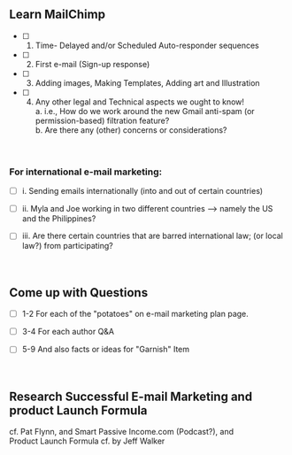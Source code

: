 ## Learn MailChimp
- [ ] 1. Time- Delayed and/or Scheduled Auto-responder sequences
- [ ] 2. First e-mail (Sign-up response)
- [ ] 3. Adding images, Making Templates, Adding art and Illustration
- [ ] 4. Any other legal and Technical aspects we ought to know! <br>
    a. i.e., How do we work around the new Gmail anti-spam (or permission-based) filtration feature?<br>
    b. Are there any (other) concerns or considerations?<br>
<br><br>

### For international e-mail marketing:
- [ ]  i. Sending emails internationally (into and out of certain countries)<br>
- [ ]  ii. Myla and Joe working in two different countries --> namely the US and the Philippines?<br>
- [ ]  iii. Are there certain countries that are barred international law; (or local law?) from participating?<br>
<br><br>


## Come up with Questions
- [ ] 1-2 For each of the "potatoes" on e-mail marketing plan page.<br>
- [ ] 3-4 For each author Q&A<br>
- [ ] 5-9 And also facts or ideas for "Garnish" Item<br>
<br><br>


## Research Successful E-mail Marketing and product Launch Formula
cf. Pat Flynn, and Smart Passive Income.com (Podcast?), and<br>
Product Launch Formula cf. by Jeff Walker
                         
